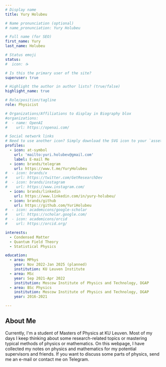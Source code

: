 ```yaml
---
# Display name
title: Yury Holubeu

# Name pronunciation (optional)
# name_pronunciation: Yury Holubeu

# Full name (for SEO)
first_name: Yury 
last_name: Holubeu

# Status emoji
status:
#  icon: ☕️

# Is this the primary user of the site?
superuser: true

# Highlight the author in author lists? (true/false)
highlight_name: true

# Role/position/tagline
role: Physicist

# Organizations/Affiliations to display in Biography blox
#organizations:
#  - name: OpenAI
#    url: https://openai.com/

# Social network links
# Need to use another icon? Simply download the SVG icon to your `assets/media/icons/` folder.
profiles:
  - icon: at-symbol
    url: 'mailto:yuri.holubev@gmail.com'
    label: E-mail Me
  - icon: brands/telegram
    url: https://www.t.me/YuryHolubeu
#  - icon: brands/x
#    url: https://twitter.com/GetResearchDev
#  - icon: brands/instagram
#    url: https://www.instagram.com/
  - icon: brands/linkedin
    url: https://www.linkedin.com/in/yury-holubeu/
  - icon: brands/github
    url: https://github.com/YuriHolubeu
#  - icon: academicons/google-scholar
#    url: https://scholar.google.com/
#  - icon: academicons/orcid
#    url: https://orcid.org/

interests:
  - Condensed Matter
  - Quantum Field Theory
  - Statistical Physics

education:
  - area: MPhys  
    year: Nov 2022-Jan 2025 (planned)
    institution: KU Leuven Institute   
  - area: MSc 
    year: Sep 2021-Apr 2022
    institution: Moscow Institute of Physics and Technology, DGAP 
  - area: BSc Physics 
    institution: Moscow Institute of Physics and Technology, DGAP
    year: 2016-2021

---
```


## About Me



Currently, I'm a student of Masters of Physics at KU Leuven.
Most of my days I keep thinking about some research-related topics or mastering typical methods of physics or mathematics.
On this webpage, I have collected my notes on physics and mathematics for my potential supervisors and friends.
If you want to discuss some parts of physics, send me an e-mail or contact me on Telegram.
